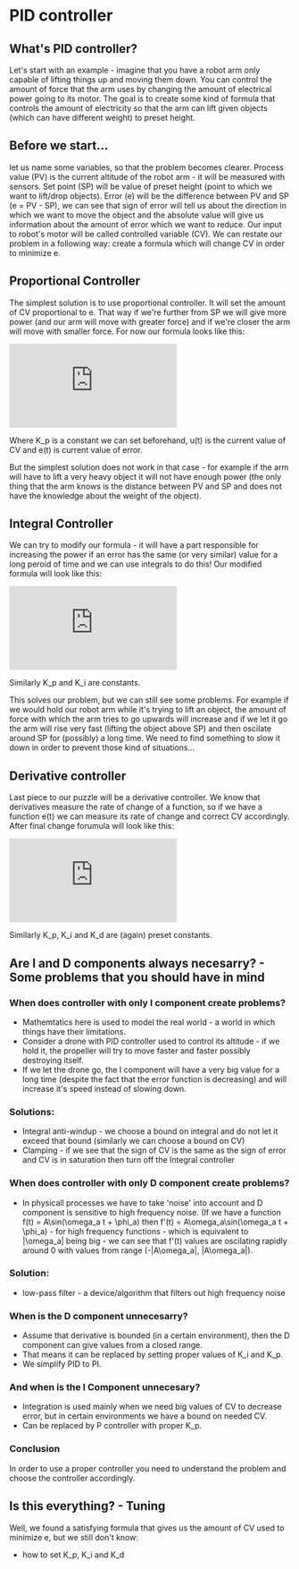 # PID controller
## What's PID controller?
Let's start with an example - imagine that you have a robot arm only capable of lifting things up and moving them down. You can control the amount of force that the arm uses by changing the amount of electrical power going to its motor. The goal is to create some kind of formula that controls the amount of electricity so that the arm can lift given objects (which can have different weight) to preset height.
## Before we start...
let us name some variables, so that the problem becomes clearer. Process value (PV) is the current altitude of the robot arm - it will be measured with sensors. Set point (SP) will be value of preset height (point to which we want to lift/drop objects). Error (e) will be the difference between PV and SP (e = PV - SP), we can see that sign of error will tell us about the direction in which we want to move the object and the absolute value will give us information about the amount of error which we want to reduce. Our input to robot's motor will be called controlled variable (CV). We can restate our problem in a following way: create a formula which will change CV in order to minimize e.

## Proportional Controller
The simplest solution is to use proportional controller. It will set the amount of CV proportional to e. That way if we're further from SP we will give more power (and our arm will move with greater force) and if we're closer the arm will move with smaller force. For now our formula looks like this:

![equation](https://latex.codecogs.com/gif.latex?%5Cbg_white%20%5Clarge%20u%28t%29%20%3D%20K_pe%28t%29)

Where K_p is a constant we can set beforehand, u(t) is the current value of CV and e(t) is current value of error.

But the simplest solution does not work in that case - for example if the arm will have to lift a very heavy object it will not have enough power (the only thing that the arm knows is the distance between PV and SP and does not have the knowledge about the weight of the object).
## Integral Controller
We can try to modify our formula - it will have a part responsible for increasing the power if an error has the same (or very similar) value for a long peroid of time and we can use integrals to do this! Our modified formula will look like this:

![equation](https://latex.codecogs.com/gif.latex?%5Cbg_white%20%5Clarge%20u%28t%29%20%3D%20K_pe%28t%29%20&plus;%20K_i%5Cint_%7B0%7D%5Ete%28%5Ctau%29d%5Ctau)

Similarly K_p and K_i are constants. 

This solves our problem, but we can still see some problems. For example if we would hold our robot arm while it's trying to lift an object, the amount of force with which the arm tries to go upwards will increase and if we let it go the arm will rise very fast (lifting the object above SP) and then oscilate around SP for (possibly) a long time. We need to find something to slow it down in order to prevent those kind of situations...

## Derivative controller
Last piece to our puzzle will be a derivative controller. We know that derivatives measure the rate of change of a function, so if we have a function e(t) we can measure its rate of change and correct CV accordingly. After final change forumula will look like this:

![equation](https://latex.codecogs.com/gif.latex?%5Cbg_white%20%5Clarge%20u%28t%29%20%3D%20K_pe%28t%29%20&plus;%20K_i%5Cint_%7B0%7D%5Ete%28%5Ctau%29d%5Ctau%20&plus;%20K_d%5Cfrac%7Bde%28t%29%7D%7Bdt%7D)

Similarly K_p, K_i and K_d are (again) preset constants. 

## Are I and D components always necesarry? - Some problems that you should have in mind
### When does controller with only I component create problems?
- Mathemtatics here is used to model the real world - a world in which things have their limitations. 
- Consider a drone with PID controller used to control its altitude - if we hold it, the propeller will try to move faster and faster possibly destroying itself.
- If we let the drone go, the I component will have a very big value for a long time (despite the fact that the error function is decreasing) and will increase it's speed instead of slowing down.
### Solutions:
- Integral anti-windup - we choose a bound on integral and do not let it exceed that bound (similarly we can choose a bound on CV)
- Clamping - if we see that the sign of CV is the same as the sign of error and CV is in saturation then turn off the Integral controller
### When does controller with only D component create problems?
- In physicall processes we have to take 'noise' into account and D component is sensitive to high frequency noise. (If we have a function f(t)	= A\sin(\omega_a t + \phi_a) then f'(t) = A\omega_a\sin(\omega_a t + \phi_a) - for high frequency functions - which is equivalent to |\omega_a| being big - we can see that f'(t) values are oscilating rapidly around 0 with values from range (-|A\omega_a|, |A\omega_a|).
### Solution:
- low-pass filter - a device/algorithm that filters out high frequency noise
### When is the D component unnecesarry?
- Assume that derivative is bounded (in a certain environment), then the D component can give values from a closed range.
- That means it can be replaced by setting proper values of K_i and K_p.
- We simplify PID to PI.
### And when is the I Component unnecesary?
- Integration is used mainly when we need big values of CV to decrease error, but in certain environments we have a bound on needed CV.
- Can be replaced by P controller with proper K_p.
### Conclusion
In order to use a proper controller you need to understand the problem and choose the controller accordingly.

## Is this everything? - Tuning
Well, we found a satisfying formula that gives us the amount of CV used to minimize e, but we still don't know:
- how to set K_p, K_i and K_d